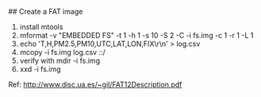 ## Create a FAT image

1. install mtools
2. mformat -v "EMBEDDED FS" -t 1 -h 1 -s 10 -S 2 -C -i fs.img -c 1 -r 1 -L 1
3. echo 'T,H,PM2.5,PM10,UTC,LAT,LON,FIX\r\n' > log.csv
4. mcopy -i fs.img log.csv ::/
5. verify with mdir -i fs.img
6. xxd -i fs.img


Ref: http://www.disc.ua.es/~gil/FAT12Description.pdf